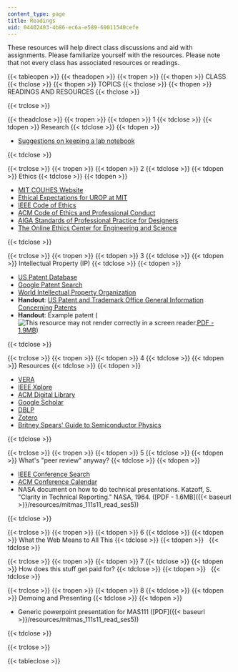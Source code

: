 ```yaml
---
content_type: page
title: Readings
uid: 04402403-4b86-ec6a-e589-69011540cefe
---
```


These resources will help direct class discussions and aid with assignments. Please familiarize yourself with the resources. Please note that not every class has associated resources or readings.

{{< tableopen >}}
{{< theadopen >}}
{{< tropen >}}
{{< thopen >}}
CLASS
{{< thclose >}}
{{< thopen >}}
TOPICS
{{< thclose >}}
{{< thopen >}}
READINGS AND RESOURCES
{{< thclose >}}

{{< trclose >}}

{{< theadclose >}}
{{< tropen >}}
{{< tdopen >}}
1
{{< tdclose >}}
{{< tdopen >}}
Research
{{< tdclose >}}
{{< tdopen >}}


*   [Suggestions on keeping a lab notebook](http://www.snco.com/laboratory.html)


{{< tdclose >}}

{{< trclose >}}
{{< tropen >}}
{{< tdopen >}}
2
{{< tdclose >}}
{{< tdopen >}}
Ethics
{{< tdclose >}}
{{< tdopen >}}


*   [MIT COUHES Website](http://web.mit.edu/committees/couhes/)
*   [Ethical Expectations for UROP at MIT](http://couhes.mit.edu/)
*   [IEEE Code of Ethics](http://www.ieee.org/about/corporate/governance/p7-8.html)
*   [ACM Code of Ethics and Professional Conduct](http://www.acm.org/about/code-of-ethics)
*   [AIGA Standards of Professional Practice for Designers](http://www.aiga.org/standards-professional-practice/)
*   [The Online Ethics Center for Engineering and Science](http://www.onlineethics.org/)


{{< tdclose >}}

{{< trclose >}}
{{< tropen >}}
{{< tdopen >}}
3
{{< tdclose >}}
{{< tdopen >}}
Intellectual Property (IP)
{{< tdclose >}}
{{< tdopen >}}


*   [US Patent Database](http://www.uspto.gov/patents/process/search/index.jsp)
*   [Google Patent Search](http://www.google.com/patents)
*   [World Intellectual Property Organization](http://www.wipo.int/portal/index.html.en)
*   **Handout**: [US Patent and Trademark Office General Information Concerning Patents](http://www.uspto.gov/patents/resources/general_info_concerning_patents.jsp)
*   **Handout**: Example patent (![This resource may not render correctly in a screen reader.](/images/inacessible.gif)[PDF - 1.9MB](http://courses.media.mit.edu/2011spring/mas111/pat5177685.pdf))


{{< tdclose >}}

{{< trclose >}}
{{< tropen >}}
{{< tdopen >}}
4
{{< tdclose >}}
{{< tdopen >}}
Resources
{{< tdclose >}}
{{< tdopen >}}


*   [VERA](https://libraries.mit.edu/multi/index-gadgets.html)
*   [IEEE Xplore](http://ieeexplore.ieee.org/Xplore/guesthome.jsp)
*   [ACM Digital Library](http://portal.acm.org/)
*   [Google Scholar](http://scholar.google.com/)
*   [DBLP](http://www.informatik.uni-trier.de/~ley/db/)
*   [Zotero](http://www.zotero.org/)
*   [Britney Spears' Guide to Semiconductor Physics](http://britneyspears.ac/lasers.htm)


{{< tdclose >}}

{{< trclose >}}
{{< tropen >}}
{{< tdopen >}}
5
{{< tdclose >}}
{{< tdopen >}}
What's "peer review" anyway?
{{< tdclose >}}
{{< tdopen >}}


*   [IEEE Conference Search](http://www.ieee.org/conferences_events/index.html)
*   [ACM Conference Calendar](http://www.acm.org/conferences)
*   NASA document on how to do technical presentations. Katzoff, S. "Clarity in Technical Reporting." NASA, 1964. ([PDF - 1.6MB]({{< baseurl >}}/resources/mitmas_111s11_read_ses5))


{{< tdclose >}}

{{< trclose >}}
{{< tropen >}}
{{< tdopen >}}
6
{{< tdclose >}}
{{< tdopen >}}
What the Web Means to All This
{{< tdclose >}}
{{< tdopen >}}
 
{{< tdclose >}}

{{< trclose >}}
{{< tropen >}}
{{< tdopen >}}
7
{{< tdclose >}}
{{< tdopen >}}
How does this stuff get paid for?
{{< tdclose >}}
{{< tdopen >}}
 
{{< tdclose >}}

{{< trclose >}}
{{< tropen >}}
{{< tdopen >}}
8
{{< tdclose >}}
{{< tdopen >}}
Demoing and Presenting
{{< tdclose >}}
{{< tdopen >}}


*   Generic powerpoint presentation for MAS111 ([PDF]({{< baseurl >}}/resources/mitmas_111s11_read_ses5))


{{< tdclose >}}

{{< trclose >}}

{{< tableclose >}}